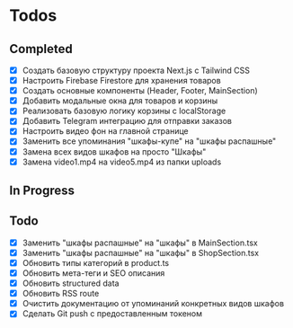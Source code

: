 # Todos

## Completed
- [x] Создать базовую структуру проекта Next.js с Tailwind CSS
- [x] Настроить Firebase Firestore для хранения товаров
- [x] Создать основные компоненты (Header, Footer, MainSection)
- [x] Добавить модальные окна для товаров и корзины
- [x] Реализовать базовую логику корзины с localStorage
- [x] Добавить Telegram интеграцию для отправки заказов
- [x] Настроить видео фон на главной странице
- [x] Заменить все упоминания "шкафы-купе" на "шкафы распашные"
- [x] Замена всех видов шкафов на просто "Шкафы"
- [x] Замена video1.mp4 на video5.mp4 из папки uploads

## In Progress

## Todo
- [x] Заменить "шкафы распашные" на "шкафы" в MainSection.tsx
- [x] Заменить "шкафы распашные" на "шкафы" в ShopSection.tsx
- [x] Обновить типы категорий в product.ts
- [x] Обновить мета-теги и SEO описания
- [x] Обновить structured data
- [x] Обновить RSS route
- [x] Очистить документацию от упоминаний конкретных видов шкафов
- [x] Сделать Git push с предоставленным токеном
